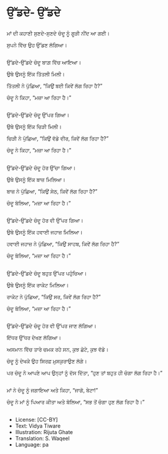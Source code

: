 # ਉੱਡਦੇ- ਉੱਡਦੇ

##
ਮਾਂ ਦੀ ਕਹਾਣੀ ਸੁਣਦੇ-ਸੁਣਦੇ ਚੰਦੂ ਨੂੰ ਗੂੜੀ ਨੀਂਦ ਆ ਗਈ।

ਸੁਪਨੇ ਵਿੱਚ ਉਹ ਉੱਡਣ ਲੱਗਿਆ।

##
ਉੱਡਦੇ-ਉੱਡਦੇ ਚੰਦੂ ਬਾਗ਼ ਵਿੱਚ ਆਇਆ।

ਉਥੇ ਉਸਨੂੰ ਇੱਕ ਤਿੱਤਲੀ ਮਿਲੀ।

ਤਿੱਤਲੀ ਨੇ ਪੁੱਛਿਆ, “ਕਿਉਂ ਬਈ ਕਿਵੇਂ ਲੱਗ ਰਿਹਾ ਹੈ?”

ਚੰਦੂ ਨੇ ਕਿਹਾ, “ਮਜ਼ਾ ਆ ਰਿਹਾ ਹੈ।”

##
ਉੱਡਦੇ-ਉੱਡਦੇ ਚੰਦੂ ਉੱਪਰ ਗਿਆ।

ਉਥੇ ਉਸਨੂੰ ਇੱਕ ਚਿੜੀ ਮਿਲੀ।

ਚਿੜੀ ਨੇ ਪੁੱਛਿਆ, “ਕਿਉਂ ਵੱਡੇ ਵੀਰ, ਕਿਵੇਂ ਲੱਗ ਰਿਹਾ ਹੈ?”

ਚੰਦੂ ਨੇ ਕਿਹਾ, “ਮਜ਼ਾ ਆ ਰਿਹਾ ਹੈ।”

##
ਉੱਡਦੇ-ਉੱਡਦੇ ਚੰਦੂ ਹੋਰ ਉੱਚਾ ਗਿਆ।

ਉਥੇ ਉਸਨੂੰ ਇੱਕ ਬਾਜ਼ ਮਿਲਿਆ।

ਬਾਜ਼ ਨੇ ਪੁੱਛਿਆ, “ਕਿਉਂ ਸੇਠ, ਕਿਵੇਂ ਲੱਗ ਰਿਹਾ ਹੈ?”

ਚੰਦੂ ਬੋਲਿਆ, “ਮਜ਼ਾ ਆ ਰਿਹਾ ਹੈ।”

##
ਉੱਡਦੇ-ਉੱਡਦੇ ਚੰਦੂ ਹੋਰ ਵੀ ਉੱਪਰ ਗਿਆ।

ਉਥੇ ਉਸਨੂੰ ਇੱਕ ਹਵਾਈ ਜਹਾਜ਼ ਮਿਲਿਆ।

ਹਵਾਈ ਜਹਾਜ਼ ਨੇ ਪੁੱਛਿਆ, “ਕਿਉਂ ਸਾਹਬ, ਕਿਵੇਂ ਲੱਗ ਰਿਹਾ ਹੈ?”

ਚੰਦੂ ਬੋਲਿਆ, “ਮਜ਼ਾ ਆ ਰਿਹਾ ਹੈ।”

##
ਉੱਡਦੇ-ਉੱਡਦੇ ਚੰਦੂ ਬਹੁਤ ਉੱਪਰ ਪਹੁੰਚਿਆ।

ਉਥੇ ਉਸਨੂੰ ਇੱਕ ਰਾਕੇਟ ਮਿਲਿਆ।

ਰਾਕੇਟ ਨੇ ਪੁੱਛਿਆ, “ਕਿਉਂ ਸਰ, ਕਿਵੇਂ ਲੱਗ ਰਿਹਾ ਹੈ?”

ਚੰਦੂ ਬੋਲਿਆ, “ਮਜ਼ਾ ਆ ਰਿਹਾ ਹੈ।”

##
ਉੱਡਦੇ-ਉੱਡਦੇ ਚੰਦੂ ਹੋਰ ਵੀ ਉੱਪਰ ਜਾਣ ਲੱਗਿਆ।

ਇੱਧਰ ਉੱਧਰ ਦੇਖਣ ਲੱਗਿਆ।

ਅਸਮਾਨ ਵਿੱਚ ਤਾਰੇ ਚਮਕ ਰਹੇ ਸਨ, ਕੁਝ ਛੋਟੇ, ਕੁਝ ਵੱਡੇ।

ਚੰਦੂ ਨੂੰ ਦੇਖਕੇ ਉਹ ਸਿਰਫ਼ ਮੁਸਕੁਰਾਉਣ ਲੱਗੇ।

ਪਰ ਚੰਦੂ ਨੇ ਆਪਣੇ ਆਪ ਉਨ੍ਹਾਂ ਨੂੰ ਦੱਸ ਦਿੱਤਾ, “ਹੁਣ ਤਾਂ ਬਹੁਤ ਹੀ ਚੰਗਾ ਲੱਗ ਰਿਹਾ ਹੈ।”

##
ਮਾਂ ਨੇ ਚੰਦੂ ਨੂੰ ਜਗਾਇਆ ਅਤੇ ਕਿਹਾ, “ਜਾਗੋ, ਬੇਟਾ!”

ਚੰਦੂ ਨੇ ਮਾਂ ਨੂੰ ਪਿਆਰ ਕੀਤਾ ਅਤੇ ਬੋਲਿਆ, “ਸਭ ਤੋਂ ਚੰਗਾ ਹੁਣ ਲੱਗ ਰਿਹਾ ਹੈ।”

##
* License: [CC-BY]
* Text: Vidya Tiware
* Illustration: Rijuta Ghate
* Translation: S. Waqeel
* Language: pa
